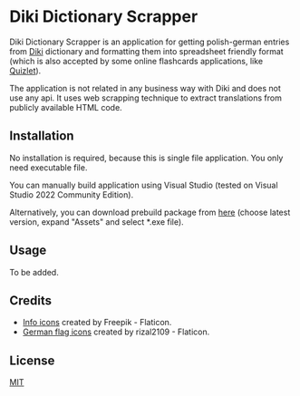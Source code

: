 # Diki Dictionary Scrapper

Diki Dictionary Scrapper is an application for getting polish-german entries from [Diki](https://www.diki.pl/slownik-niemieckiego) dictionary and formatting them into spreadsheet friendly format (which is also accepted by some online flashcards applications, like [Quizlet](https://quizlet.com/pl)).

The application is not related in any business way with Diki and does not use any api. It uses web scrapping technique to extract translations from publicly available HTML code.

## Installation

No installation is required, because this is single file application. You only need executable file.

You can manually build application using Visual Studio (tested on Visual Studio 2022 Community Edition).

Alternatively, you can download prebuild package from [here](https://github.com/aserwotka/DikiDictionaryScrapper/releases) (choose latest version, expand "Assets" and select *.exe file).

## Usage

To be added.

## Credits
- [Info icons](https://www.flaticon.com/free-icons/info) created by Freepik - Flaticon.
- [German flag icons](https://www.flaticon.com/free-icons/german-flag) created by rizal2109 - Flaticon.

## License

[MIT](https://choosealicense.com/licenses/mit/)
